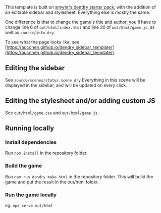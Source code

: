 This template is built on [smwhr's dendry starter pack](https://github.com/smwhr/dendry-starter-pack), with the addition of an editable sidebar and stylesheet. Everything else is mostly the same.

One difference is that to change the game's title and author, you'll have to change line 6 of `out/html/index.html` and line 20 of `out/html/game.js`, as well as `source/info.dry`.

To see what the page looks like, see [https://aucchen.github.io/dendry_sidebar_template/](https://aucchen.github.io/dendry_sidebar_template/).

## Editing the sidebar

See `source/scenes/status.scene.dry` Everything in this scene will be displayed in the sidebar, and will be updated on every click.

## Editing the stylesheet and/or adding custom JS

See `out/html/game.css` and `out/html/game.js`.

## Running locally

### Install dependencies
Run `npm install` in the repository folder.

### Build the game
Run `npm run dendry make-html` in the repository folder.
This will build the game and put the result in the out/html folder.

### Run the game locally
eg. `npx serve out/html`